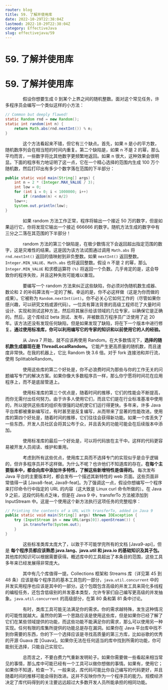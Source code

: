 ```yaml
---
router: blog
title: 59. 了解并使用库
date: 2022-10-29T22:38:04Z
lastmod: 2022-10-29T22:38:04Z
category: EffectiveJava
slug: effectivejava/59
---
```


# 59. 了解并使用库

# 59. 了解并使用库

　　　　假设你想要生成 0 到某个上界之间的随机整数。面对这个常见任务，许多程序员会编写一个类似这样的小方法：

```java
// Common but deeply flawed!
static Random rnd = new Random();
static int random(int n) {
    return Math.abs(rnd.nextInt()) % n;
}
```

　　　　这个方法看起来不错，但它有三个缺点。首先，如果 n 是小的平方数，随机数序列会在相当短的时间内重复。第二个缺陷是，如果 n 不是 2 的幂，那么平均而言，一些数字将比其他数字更频繁地返回。如果 n 很大，这种效果会很明显。下面的程序有力地证明了这一点，它在一个精心选择的范围内生成 100 万个随机数，然后打印出有多少个数字落在范围的下半部分：

```java
public static void main(String[] args) {
    int n = 2 * (Integer.MAX_VALUE / 3);
    int low = 0;
    for (int i = 0; i < 1000000; i++)
        if (random(n) < n/2)
    low++;
    System.out.println(low);
}
```

　　　　如果 random 方法工作正常，程序将输出一个接近 50 万的数字，但是如果运行它，你将发现它输出一个接近 666666 的数字。随机方法生成的数字中有三分之二落在其范围的下半部分！

　　　　random 方法的第三个缺陷是，在极少数情况下会返回超出指定范围的数字，这是灾难性的结果。这是因为该方法试图通过调用 `Math.abs` 将 `rnd.nextInt()` 返回的值映射到非负整数。如果 `nextInt()` 返回整数。`Integer.MIN_VALUE`、`Math.abs` 也将返回整数。假设 n 不是 2 的幂，那么 `Integer.MIN_VALUE` 和求模运算符 `(%)` 将返回一个负数。几乎肯定的是，这会导致你的程序失败，并且这种失败可能难以重现。

　　　　要编写一个 random 方法来纠正这些缺陷，你必须对伪随机数生成器、数论和 2 的补码算法有一定的了解。幸运的是，你不必这样做（这是为你而做的成果）。它被称为 `Random.nextInt(int)`。你不必关心它如何工作的（尽管如果你感兴趣，可以研究文档或源代码）。一位具有算法背景的高级工程师花了大量时间设计、实现和测试这种方法，然后将其展示给该领域的几位专家，以确保它是正确的。然后，这个库经过 beta 测试、发布，并被数百万程序员广泛使用了近 20 年。该方法还没有发现任何缺陷，但是如果发现了缺陷，将在下一个版本中进行修复。**通过使用标准库，你可以利用编写它的专家的知识和以前使用它的人的经验。**

　　　　从 Java 7 开始，就不应该再使用 Random。在大多数情况下，**选择的随机数生成器现在是 ThreadLocalRandom。**  它能产生更高质量的随机数，而且速度非常快。在我的机器上，它比 Random 快 3.6 倍。对于 fork 连接池和并行流，使用 SplittableRandom。

　　　　使用这些库的第二个好处是，你不必浪费时间为那些与你的工作无关的问题编写专门的解决方案。如果你像大多数程序员一样，那么你宁愿将时间花在应用程序上，而不是底层管道上。

　　　　使用标准库的第三个优点是，随着时间的推移，它们的性能会不断提高，而你无需付出任何努力。由于许多人使用它们，而且它们是在行业标准基准中使用的，所以提供这些库的组织有很强的动机使它们运行得更快。多年来，许多 Java 平台库都被重新编写过，有时甚至是反复编写，从而带来了显著的性能改进。使用库的第四个好处是，随着时间的推移，它们往往会获得新功能。如果一个库丢失了一些东西，开发人员社区会将其公布于众，并且丢失的功能可能会在后续版本中添加。

　　　　使用标准库的最后一个好处是，可以将代码放在主干中。这样的代码更容易被开发人员阅读、维护和重用。

　　　　考虑到所有这些优点，使用库工具而不选择专门的实现似乎是合乎逻辑的，但许多程序员并不这样做。为什么不呢？也许他们不知道库的存在。**在每个主要版本中，都会向库中添加许多特性，了解这些新增特性是值得的。**  每次发布 Java 平台的主要版本时，都会发布一个描述其新特性的 web 页面。这些页面非常值得一读 [Java8-feat, Java9-feat]。为了强调这一点，假设你想编写一个程序来打印命令行中指定的 URL 的内容（这大致是 Linux curl 命令所做的）。在 Java 9 之前，这段代码有点乏味，但是在 Java 9 中，transferTo 方法被添加到 InputStream 中。这是一个使用这个新方法执行这项任务的完整程序：

```java
// Printing the contents of a URL with transferTo, added in Java 9
public static void main(String[] args) throws IOException {
    try (InputStream in = new URL(args[0]).openStream()) {
        in.transferTo(System.out);
    }
}
```

　　　　这些标准类库太庞大了，以致于不可能学完所有的文档 [Java9-api]，但是 **每个程序员都应该熟悉 java.lang、java.util 和 java.io 的基础知识及其子包。**  其他库的知识可以根据需要获得。概述库中的工具超出了本条目的范围，这些工具多年来已经发展得非常庞大。

　　　　其中有几个库值得一提。Collections 框架和 Streams 库（详见第 45 到 48 条）应该是每个程序员的基本工具包的一部分，`java.util.concurrent` 中的并发实用程序也应该是其中的一部分。这个包既包含高级的并发工具来简化多线程的编程任务，还包含低级别的并发基本类型，允许专家们自己编写更高级的并发抽象。`java.util.concurrent` 的高级部分，在第 80 条和第 81 条中讨论。

　　　　有时，类库工具可能无法满足你的需求。你的需求越特殊，发生这种情况的可能性就越大。虽然你的第一个思路应该是使用这些库，但是如果你已经了解了它们在某些领域提供的功能，而这些功能不能满足你的需求，那么可以使用另一种实现。任何有限的库集所提供的功能总是存在漏洞。如果你在 Java 平台库中找不到你需要的东西，你的下一个选择应该是寻找高质量的第三方库，比如谷歌的优秀的开源 Guava 库 [Guava]。如果你无法在任何适当的库中找到所需的功能，你可能别无选择，只能自己实现它。

　　　　总而言之，不要白费力气重新发明轮子。如果你需要做一些看起来相当常见的事情，那么库中可能已经有一个工具可以做你想做的事情。如果有，使用它；如果你不知道，检查一下。一般来说，库代码可能比你自己编写的代码更好，并且随着时间的推移可能会得到改进。这并不反映你作为一个程序员的能力。规模经济决定了库代码得到的关注要远远超过大多数开发人员所能承担的相同功能。
